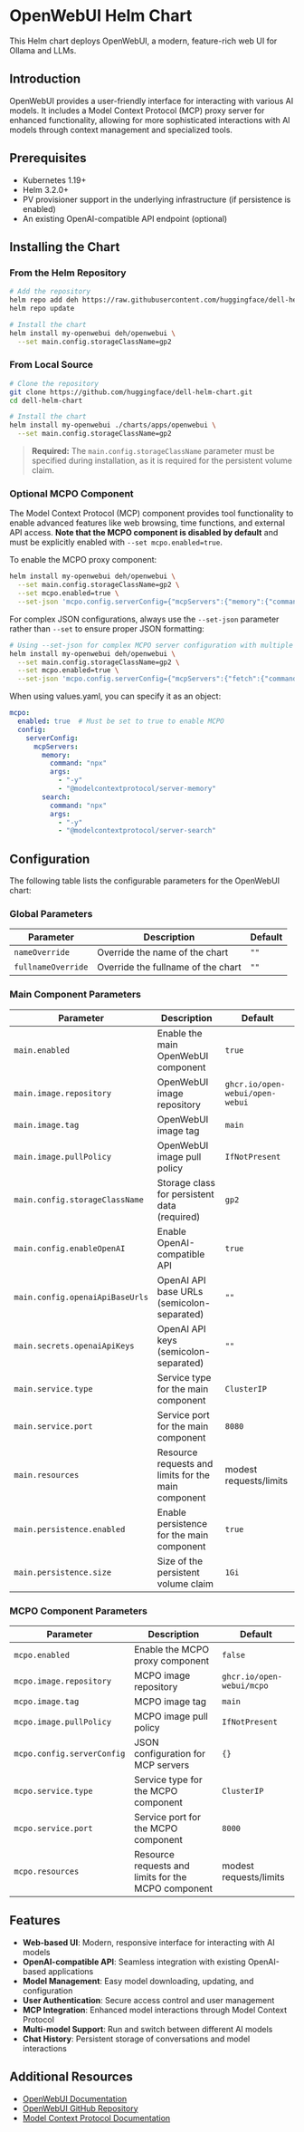 # OpenWebUI Helm Chart

This Helm chart deploys OpenWebUI, a modern, feature-rich web UI for Ollama and LLMs.

## Introduction

OpenWebUI provides a user-friendly interface for interacting with various AI models. It includes a Model Context Protocol (MCP) proxy server for enhanced functionality, allowing for more sophisticated interactions with AI models through context management and specialized tools.

## Prerequisites

- Kubernetes 1.19+
- Helm 3.2.0+
- PV provisioner support in the underlying infrastructure (if persistence is enabled)
- An existing OpenAI-compatible API endpoint (optional)

## Installing the Chart

### From the Helm Repository

```bash
# Add the repository
helm repo add deh https://raw.githubusercontent.com/huggingface/dell-helm-chart/main/repo
helm repo update

# Install the chart
helm install my-openwebui deh/openwebui \
  --set main.config.storageClassName=gp2
```

### From Local Source

```bash
# Clone the repository
git clone https://github.com/huggingface/dell-helm-chart.git
cd dell-helm-chart

# Install the chart
helm install my-openwebui ./charts/apps/openwebui \
  --set main.config.storageClassName=gp2
```

> **Required:** The `main.config.storageClassName` parameter must be specified during installation, as it is required for the persistent volume claim.

### Optional MCPO Component

The Model Context Protocol (MCP) component provides tool functionality to enable advanced features like web browsing, time functions, and external API access. **Note that the MCPO component is disabled by default** and must be explicitly enabled with `--set mcpo.enabled=true`.

To enable the MCPO proxy component:

```bash
helm install my-openwebui deh/openwebui \
  --set main.config.storageClassName=gp2 \
  --set mcpo.enabled=true \
  --set-json 'mcpo.config.serverConfig={"mcpServers":{"memory":{"command":"npx","args":["-y","@modelcontextprotocol/server-memory"]}}}'
```

For complex JSON configurations, always use the `--set-json` parameter rather than `--set` to ensure proper JSON formatting:

```bash
# Using --set-json for complex MCPO server configuration with multiple servers
helm install my-openwebui deh/openwebui \
  --set main.config.storageClassName=gp2 \
  --set mcpo.enabled=true \
  --set-json 'mcpo.config.serverConfig={"mcpServers":{"fetch":{"command":"uvx","args":["mcp-server-fetch"]},"airbnb":{"command":"npx","args":["-y","@openbnb/mcp-server-airbnb","--ignore-robots-txt"]},"time":{"command":"uvx","args":["mcp-server-time","--local-timezone=America/New_York"]},"gradio":{"url":"https://abidlabs-mcp-tools.hf.space/gradio_api/mcp/sse"}}}'
```

When using values.yaml, you can specify it as an object:

```yaml
mcpo:
  enabled: true  # Must be set to true to enable MCPO
  config:
    serverConfig:
      mcpServers:
        memory:
          command: "npx"
          args: 
            - "-y"
            - "@modelcontextprotocol/server-memory"
        search:
          command: "npx"
          args:
            - "-y"
            - "@modelcontextprotocol/server-search"
```

## Configuration

The following table lists the configurable parameters for the OpenWebUI chart:

### Global Parameters

| Parameter | Description | Default |
|-----------|-------------|---------|
| `nameOverride` | Override the name of the chart | `""` |
| `fullnameOverride` | Override the fullname of the chart | `""` |

### Main Component Parameters

| Parameter | Description | Default |
|-----------|-------------|---------|
| `main.enabled` | Enable the main OpenWebUI component | `true` |
| `main.image.repository` | OpenWebUI image repository | `ghcr.io/open-webui/open-webui` |
| `main.image.tag` | OpenWebUI image tag | `main` |
| `main.image.pullPolicy` | OpenWebUI image pull policy | `IfNotPresent` |
| `main.config.storageClassName` | Storage class for persistent data (required) | `gp2` |
| `main.config.enableOpenAI` | Enable OpenAI-compatible API | `true` |
| `main.config.openaiApiBaseUrls` | OpenAI API base URLs (semicolon-separated) | `""` |
| `main.secrets.openaiApiKeys` | OpenAI API keys (semicolon-separated) | `""` |
| `main.service.type` | Service type for the main component | `ClusterIP` |
| `main.service.port` | Service port for the main component | `8080` |
| `main.resources` | Resource requests and limits for the main component | modest requests/limits |
| `main.persistence.enabled` | Enable persistence for the main component | `true` |
| `main.persistence.size` | Size of the persistent volume claim | `1Gi` |

### MCPO Component Parameters

| Parameter | Description | Default |
|-----------|-------------|---------|
| `mcpo.enabled` | Enable the MCPO proxy component | `false` |
| `mcpo.image.repository` | MCPO image repository | `ghcr.io/open-webui/mcpo` |
| `mcpo.image.tag` | MCPO image tag | `main` |
| `mcpo.image.pullPolicy` | MCPO image pull policy | `IfNotPresent` |
| `mcpo.config.serverConfig` | JSON configuration for MCP servers | `{}` |
| `mcpo.service.type` | Service type for the MCPO component | `ClusterIP` |
| `mcpo.service.port` | Service port for the MCPO component | `8000` |
| `mcpo.resources` | Resource requests and limits for the MCPO component | modest requests/limits |

## Features

- **Web-based UI**: Modern, responsive interface for interacting with AI models
- **OpenAI-compatible API**: Seamless integration with existing OpenAI-based applications
- **Model Management**: Easy model downloading, updating, and configuration
- **User Authentication**: Secure access control and user management
- **MCP Integration**: Enhanced model interactions through Model Context Protocol
- **Multi-model Support**: Run and switch between different AI models
- **Chat History**: Persistent storage of conversations and model interactions

## Additional Resources

- [OpenWebUI Documentation](https://docs.openwebui.com/)
- [OpenWebUI GitHub Repository](https://github.com/open-webui/open-webui)
- [Model Context Protocol Documentation](https://docs.openwebui.com/openapi-servers/mcp) 